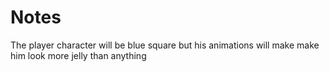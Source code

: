 # Notes
The player character will be blue square but his animations will make make him look more jelly than anything
